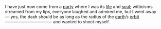 <br /><br /><br /><br />
I have just now come from a [party](../3) where I was its [life](../4) and [soul](../archaic); witticisms streamed from my lips, everyone laughed and admired me, but I went away — yes, the dash should be as long as the radius of the [earth](../2)’s [orbit](../1) ——————————— and wanted to shoot myself.
